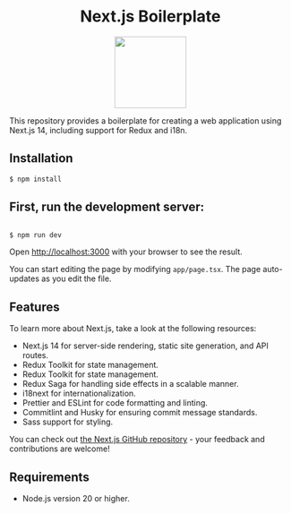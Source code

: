 <h1 align="center">Next.js Boilerplate</h1>

<p align="center">
    <img src="https://assets.vercel.com/image/upload/v1607554385/repositories/next-js/next-logo.png" height="128">
</p>

This repository provides a boilerplate for creating a web application using Next.js 14, including support for Redux and i18n.



## Installation
```bash
$ npm install
```
## First, run the development server: 
```

$ npm run dev
```

Open [http://localhost:3000](http://localhost:3000) with your browser to see the result.

You can start editing the page by modifying `app/page.tsx`. The page auto-updates as you edit the file.

## Features

To learn more about Next.js, take a look at the following resources:

- Next.js 14 for server-side rendering, static site generation, and API routes.
- Redux Toolkit for state management.
- Redux Toolkit for state management.
- Redux Saga for handling side effects in a scalable manner.
- i18next for internationalization.
- Prettier and ESLint for code formatting and linting.
- Commitlint and Husky for ensuring commit message standards.
- Sass support for styling.

You can check out [the Next.js GitHub repository](https://github.com/vercel/next.js) - your feedback and contributions are welcome!

## Requirements

- Node.js version 20 or higher.
